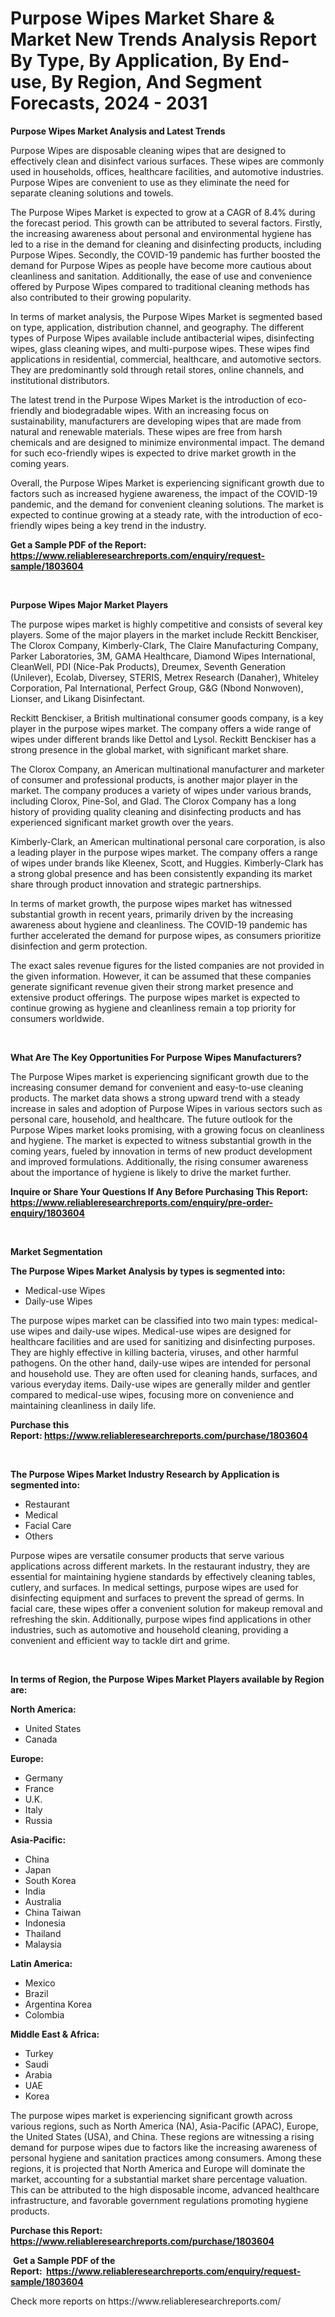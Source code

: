 <p><h1>Purpose Wipes Market Share & Market New Trends Analysis Report By Type, By Application, By End-use, By Region, And Segment Forecasts, 2024 - 2031</h1></p><p><strong>Purpose Wipes Market Analysis and Latest Trends</strong></p>
<p><p>Purpose Wipes are disposable cleaning wipes that are designed to effectively clean and disinfect various surfaces. These wipes are commonly used in households, offices, healthcare facilities, and automotive industries. Purpose Wipes are convenient to use as they eliminate the need for separate cleaning solutions and towels.</p><p>The Purpose Wipes Market is expected to grow at a CAGR of 8.4% during the forecast period. This growth can be attributed to several factors. Firstly, the increasing awareness about personal and environmental hygiene has led to a rise in the demand for cleaning and disinfecting products, including Purpose Wipes. Secondly, the COVID-19 pandemic has further boosted the demand for Purpose Wipes as people have become more cautious about cleanliness and sanitation. Additionally, the ease of use and convenience offered by Purpose Wipes compared to traditional cleaning methods has also contributed to their growing popularity.</p><p>In terms of market analysis, the Purpose Wipes Market is segmented based on type, application, distribution channel, and geography. The different types of Purpose Wipes available include antibacterial wipes, disinfecting wipes, glass cleaning wipes, and multi-purpose wipes. These wipes find applications in residential, commercial, healthcare, and automotive sectors. They are predominantly sold through retail stores, online channels, and institutional distributors.</p><p>The latest trend in the Purpose Wipes Market is the introduction of eco-friendly and biodegradable wipes. With an increasing focus on sustainability, manufacturers are developing wipes that are made from natural and renewable materials. These wipes are free from harsh chemicals and are designed to minimize environmental impact. The demand for such eco-friendly wipes is expected to drive market growth in the coming years.</p><p>Overall, the Purpose Wipes Market is experiencing significant growth due to factors such as increased hygiene awareness, the impact of the COVID-19 pandemic, and the demand for convenient cleaning solutions. The market is expected to continue growing at a steady rate, with the introduction of eco-friendly wipes being a key trend in the industry.</p></p>
<p><strong>Get a Sample PDF of the Report:&nbsp; <a href="https://www.reliableresearchreports.com/enquiry/request-sample/1803604">https://www.reliableresearchreports.com/enquiry/request-sample/1803604</a></strong></p>
<p>&nbsp;</p>
<p><strong>Purpose Wipes Major Market Players</strong></p>
<p><p>The purpose wipes market is highly competitive and consists of several key players. Some of the major players in the market include Reckitt Benckiser, The Clorox Company, Kimberly-Clark, The Claire Manufacturing Company, Parker Laboratories, 3M, GAMA Healthcare, Diamond Wipes International, CleanWell, PDI (Nice-Pak Products), Dreumex, Seventh Generation (Unilever), Ecolab, Diversey, STERIS, Metrex Research (Danaher), Whiteley Corporation, Pal International, Perfect Group, G&G (Nbond Nonwoven), Lionser, and Likang Disinfectant.</p><p>Reckitt Benckiser, a British multinational consumer goods company, is a key player in the purpose wipes market. The company offers a wide range of wipes under different brands like Dettol and Lysol. Reckitt Benckiser has a strong presence in the global market, with significant market share.</p><p>The Clorox Company, an American multinational manufacturer and marketer of consumer and professional products, is another major player in the market. The company produces a variety of wipes under various brands, including Clorox, Pine-Sol, and Glad. The Clorox Company has a long history of providing quality cleaning and disinfecting products and has experienced significant market growth over the years.</p><p>Kimberly-Clark, an American multinational personal care corporation, is also a leading player in the purpose wipes market. The company offers a range of wipes under brands like Kleenex, Scott, and Huggies. Kimberly-Clark has a strong global presence and has been consistently expanding its market share through product innovation and strategic partnerships.</p><p>In terms of market growth, the purpose wipes market has witnessed substantial growth in recent years, primarily driven by the increasing awareness about hygiene and cleanliness. The COVID-19 pandemic has further accelerated the demand for purpose wipes, as consumers prioritize disinfection and germ protection.</p><p>The exact sales revenue figures for the listed companies are not provided in the given information. However, it can be assumed that these companies generate significant revenue given their strong market presence and extensive product offerings. The purpose wipes market is expected to continue growing as hygiene and cleanliness remain a top priority for consumers worldwide.</p></p>
<p>&nbsp;</p>
<p><strong>What Are The Key Opportunities For Purpose Wipes Manufacturers?</strong></p>
<p><p>The Purpose Wipes market is experiencing significant growth due to the increasing consumer demand for convenient and easy-to-use cleaning products. The market data shows a strong upward trend with a steady increase in sales and adoption of Purpose Wipes in various sectors such as personal care, household, and healthcare. The future outlook for the Purpose Wipes market looks promising, with a growing focus on cleanliness and hygiene. The market is expected to witness substantial growth in the coming years, fueled by innovation in terms of new product development and improved formulations. Additionally, the rising consumer awareness about the importance of hygiene is likely to drive the market further.</p></p>
<p><strong>Inquire or Share Your Questions If Any Before Purchasing This Report: <a href="https://www.reliableresearchreports.com/enquiry/pre-order-enquiry/1803604">https://www.reliableresearchreports.com/enquiry/pre-order-enquiry/1803604</a></strong></p>
<p>&nbsp;</p>
<p><strong>Market Segmentation</strong></p>
<p><strong>The Purpose Wipes Market Analysis by types is segmented into:</strong></p>
<p><ul><li>Medical-use Wipes</li><li>Daily-use Wipes</li></ul></p>
<p><p>The purpose wipes market can be classified into two main types: medical-use wipes and daily-use wipes. Medical-use wipes are designed for healthcare facilities and are used for sanitizing and disinfecting purposes. They are highly effective in killing bacteria, viruses, and other harmful pathogens. On the other hand, daily-use wipes are intended for personal and household use. They are often used for cleaning hands, surfaces, and various everyday items. Daily-use wipes are generally milder and gentler compared to medical-use wipes, focusing more on convenience and maintaining cleanliness in daily life.</p></p>
<p><strong>Purchase this Report:&nbsp;<a href="https://www.reliableresearchreports.com/purchase/1803604">https://www.reliableresearchreports.com/purchase/1803604</a></strong></p>
<p>&nbsp;</p>
<p><strong>The Purpose Wipes Market Industry Research by Application is segmented into:</strong></p>
<p><ul><li>Restaurant</li><li>Medical</li><li>Facial Care</li><li>Others</li></ul></p>
<p><p>Purpose wipes are versatile consumer products that serve various applications across different markets. In the restaurant industry, they are essential for maintaining hygiene standards by effectively cleaning tables, cutlery, and surfaces. In medical settings, purpose wipes are used for disinfecting equipment and surfaces to prevent the spread of germs. In facial care, these wipes offer a convenient solution for makeup removal and refreshing the skin. Additionally, purpose wipes find applications in other industries, such as automotive and household cleaning, providing a convenient and efficient way to tackle dirt and grime.</p></p>
<p>&nbsp;</p>
<p><strong>In terms of Region, the Purpose Wipes Market Players available by Region are:</strong></p>
<p>
    <p> <strong> North America: </strong>
        <ul>
            <li>United States</li>
            <li>Canada</li>
        </ul>
        </p> 
    <p> <strong> Europe: </strong>
        <ul>
            <li>Germany</li>
            <li>France</li>
            <li>U.K.</li>
            <li>Italy</li>
            <li>Russia</li>
        </ul>
        </p> 
    <p> <strong> Asia-Pacific: </strong>
        <ul>
            <li>China</li>
            <li>Japan</li>
            <li>South Korea</li>
            <li>India</li>
            <li>Australia</li>
            <li>China Taiwan</li>
            <li>Indonesia</li>
            <li>Thailand</li>
            <li>Malaysia</li>
        </ul>
        </p> 
    <p> <strong> Latin America: </strong>
        <ul>
            <li>Mexico</li>
            <li>Brazil</li>
            <li>Argentina Korea</li>
            <li>Colombia</li>
        </ul>
        </p> 
    <p> <strong> Middle East & Africa: </strong>
        <ul>
            <li>Turkey</li>
            <li>Saudi</li>
            <li>Arabia</li>
            <li>UAE</li>
            <li>Korea</li>
        </ul>
    </p>
    </p>
<p><p>The purpose wipes market is experiencing significant growth across various regions, such as North America (NA), Asia-Pacific (APAC), Europe, the United States (USA), and China. These regions are witnessing a rising demand for purpose wipes due to factors like the increasing awareness of personal hygiene and sanitation practices among consumers. Among these regions, it is projected that North America and Europe will dominate the market, accounting for a substantial market share percentage valuation. This can be attributed to the high disposable income, advanced healthcare infrastructure, and favorable government regulations promoting hygiene products.</p></p>
<p><strong>Purchase this Report: <a href="https://www.reliableresearchreports.com/purchase/1803604">https://www.reliableresearchreports.com/purchase/1803604</a></strong></p>
<p>&nbsp;<strong>Get a Sample PDF of the Report:&nbsp;&nbsp;<a href="https://www.reliableresearchreports.com/enquiry/request-sample/1803604">https://www.reliableresearchreports.com/enquiry/request-sample/1803604</a></strong></p>
<p><strong></strong></p>
<p>Check more reports on https://www.reliableresearchreports.com/</p>